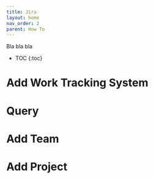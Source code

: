 ```yaml
---
title: Jira
layout: home
nav_order: 2
parent: How To
---
```


Bla bla bla

- TOC
{:toc}

# Add Work Tracking System

# Query

# Add Team

# Add Project